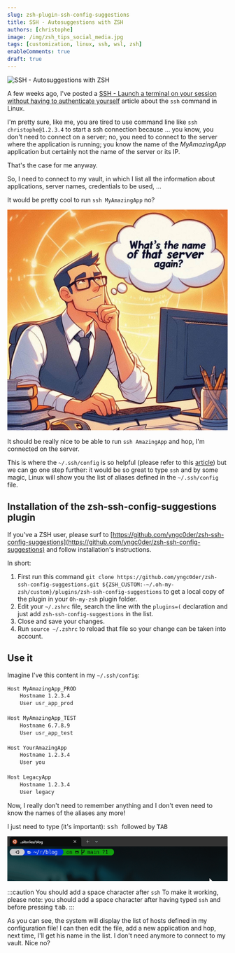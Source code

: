 ```yaml
---
slug: zsh-plugin-ssh-config-suggestions
title: SSH - Autosuggestions with ZSH
authors: [christophe]
image: /img/zsh_tips_social_media.jpg
tags: [customization, linux, ssh, wsl, zsh]
enableComments: true
draft: true
---
```

![SSH - Autosuggestions with ZSH](/img/zsh_tips_banner.jpg)

A few weeks ago, I've posted a [SSH - Launch a terminal on your session without having to authenticate yourself](/blog/linux-ssh-scp#using-the-config-file) article about the `ssh` command in Linux.

I'm pretty sure, like me, you are tired to use command line like `ssh christophe@1.2.3.4` to start a ssh connection because ... you know, you don't need to connect on a server; no, you need to connect to the server where the application is running; you know the name of the *MyAmazingApp* application but certainly not the name of the server or its IP.

That's the case for me anyway.

So, I need to connect to my vault, in which I list all the information about applications, server names, credentials to be used, ...

It would be pretty cool to run `ssh MyAmazingApp` no?

<!-- truncate -->

![What's the name server again?](./images/how_is_named_that_server.jpg)

It should be really nice to be able to run `ssh AmazingApp` and hop, I'm connected on the server.

This is where the `~/.ssh/config` is so helpful (please refer to this [article](/blog/linux-ssh-scp#using-the-config-file)) but we can go one step further: it would be so great to type `ssh` and by some magic, Linux will show you the list of aliases defined in the `~/.ssh/config` file.

## Installation of the zsh-ssh-config-suggestions plugin

If you've a ZSH user, please surf to [https://github.com/yngc0der/zsh-ssh-config-suggestions](https://github.com/yngc0der/zsh-ssh-config-suggestions) and follow installation's instructions.

In short:

1. First run this command `git clone https://github.com/yngc0der/zsh-ssh-config-suggestions.git ${ZSH_CUSTOM:-~/.oh-my-zsh/custom}/plugins/zsh-ssh-config-suggestions` to get a local copy of the plugin in your `Oh-my-zsh` plugin folder.
2. Edit your `~/.zshrc` file, search the line with the `plugins=(` declaration and just add `zsh-ssh-config-suggestions` in the list.
3. Close and save your changes.
4. Run `source ~/.zshrc` to reload that file so your change can be taken into account.

## Use it

Imagine I've this content in my `~/.ssh/config`:

```bash
Host MyAmazingApp_PROD
    Hostname 1.2.3.4
    User usr_app_prod

Host MyAmazingApp_TEST
    Hostname 6.7.8.9
    User usr_app_test

Host YourAmazingApp
    Hostname 1.2.3.4
    User you

Host LegacyApp
    Hostname 1.2.3.4
    User legacy
```

Now, I really don't need to remember anything and I don't even need to know the names of the aliases any more!

I just need to type (it's important): <kbd>ssh </kbd> followed by <kbd>TAB</kbd>

![Using ssh-config-suggestions](./images/zsh-plugin-ssh-config-suggestions.gif)

:::caution You should add a space character after `ssh`
To make it working, please note: you should add a space character after having typed `ssh` and before pressing <kbd>tab</kbd>.
:::

As you can see, the system will display the list of hosts defined in my configuration file! I can then edit the file, add a new application and hop, next time, I'll get his name in the list. I don't need anymore to connect to my vault. Nice no?
